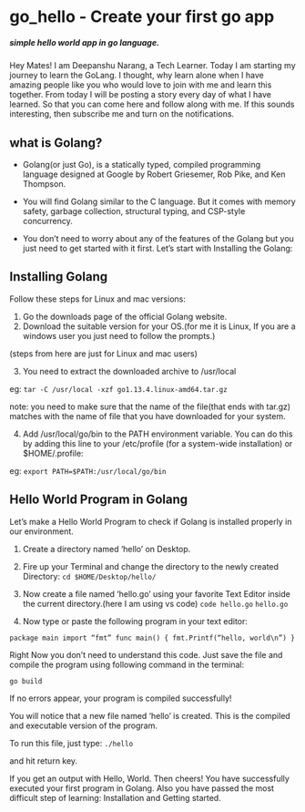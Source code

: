 # go_hello - Create your first go app
##### simple hello world app in go language.

Hey Mates! I am Deepanshu Narang, a Tech Learner. Today I am starting my journey to learn the GoLang. I thought, why learn alone when I have amazing people like you who would love to join with me and learn this together. From today I will be posting a story every day of what I have learned. So that you can come here and follow along with me. If this sounds interesting, then subscribe me and turn on the notifications.

## what is Golang?

* Golang(or just Go), is a statically typed, compiled programming language designed at Google by Robert Griesemer, Rob Pike, and Ken Thompson.

* You will find Golang similar to the C language. But it comes with memory safety, garbage collection, structural typing, and CSP-style concurrency.

* You don’t need to worry about any of the features of the Golang but you just need to get started with it first. Let’s start with Installing the Golang:

## Installing Golang

Follow these steps for Linux and mac versions:
1. Go the downloads page of the official Golang website.
1. Download the suitable version for your OS.(for me it is Linux, If you are a windows user you just need to follow the prompts.)

(steps from here are just for Linux and mac users)

3. You need to extract the downloaded archive to /usr/local

eg:
`tar -C /usr/local -xzf go1.13.4.linux-amd64.tar.gz`

note: you need to make sure that the name of the file(that ends with tar.gz) matches with the name of file that you have downloaded for your system.

4. Add /usr/local/go/bin to the PATH environment variable. You can do this by adding this line to your /etc/profile (for a system-wide installation) or $HOME/.profile:

eg:
`export PATH=$PATH:/usr/local/go/bin`

## Hello World Program in Golang

Let’s make a Hello World Program to check if Golang is installed properly in our environment.

1. Create a directory named ‘hello’ on Desktop.

1. Fire up your Terminal and change the directory to the newly created Directory:
`cd $HOME/Desktop/hello/`

1. Now create a file named ‘hello.go’ using your favorite Text Editor inside the current directory.(here I am using vs code)
`code hello.go`
`hello.go`

1. Now type or paste the following program in your text editor:

`package main
import “fmt”
func main() {
fmt.Printf(“hello, world\n”)
}`

Right Now you don’t need to understand this code. Just save the file and compile the program using following command in the terminal:

`go build`

If no errors appear, your program is compiled successfully!

You will notice that a new file named ‘hello’ is created. This is the compiled and executable version of the program.

To run this file, just type:
`./hello`

and hit return key.

If you get an output with Hello, World. Then cheers! You have successfully executed your first program in Golang. Also you have passed the most difficult step of learning: Installation and Getting started.
